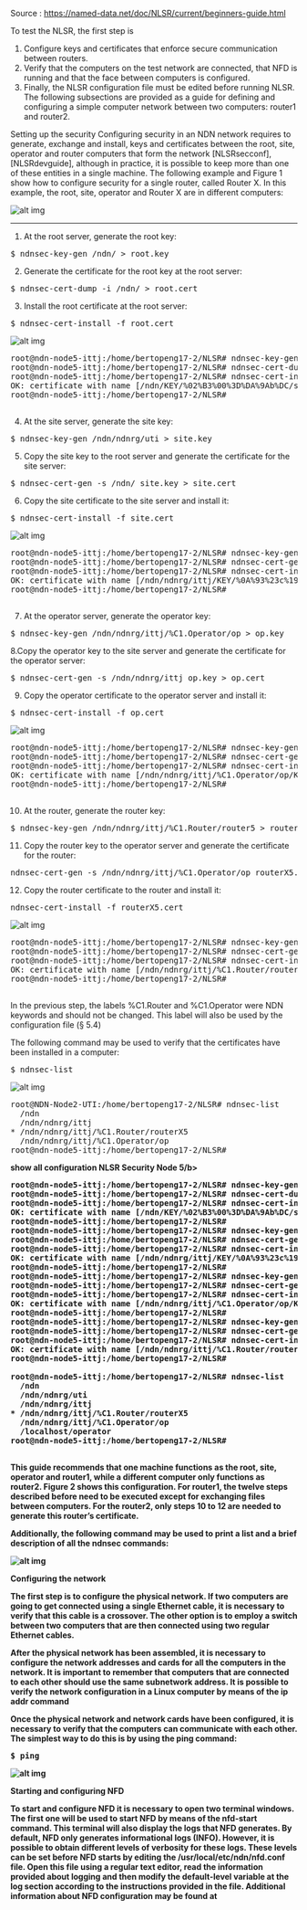 Source : https://named-data.net/doc/NLSR/current/beginners-guide.html

To test the NLSR, the first step is

1. Configure keys and certificates that enforce secure communication between routers.
2. Verify that the computers on the test network are connected, that NFD is running and that the face between computers is configured.
3. Finally, the NLSR configuration file must be edited before running NLSR. The following subsections are provided as a guide for defining and configuring a simple computer network between two computers: router1 and router2.

Setting up the security
Configuring security in an NDN network requires to generate, exchange and install, keys and certificates between the root, site, operator and router computers that form the network [NLSRsecconf], [NLSRdevguide], although in practice, it is possible to keep more than one of these entities in a single machine. The following example and Figure 1 show how to configure security for a single router, called Router X. In this example, the root, site, operator and Router X are in different computers:

![alt img](https://named-data.net/doc/NLSR/current/_images/security_comp.png)

***
1. At the root server, generate the root key:

<pre>
$ ndnsec-key-gen /ndn/ > root.key
</pre>

2. Generate the certificate for the root key at the root server:
<pre>
$ ndnsec-cert-dump -i /ndn/ > root.cert
</pre>

3. Install the root certificate at the root server:
<pre>
$ ndnsec-cert-install -f root.cert
</pre>

![alt img](https://github.com/syaifulahdan/Mini-NDN-Work/blob/main/Assignment%202:NDNrg-Topology/NDNrg-Image-Node5/NDNrg-Image-NSLR-5/nslr-install-rootcert-node5.png)
<pre>
root@ndn-node5-ittj:/home/bertopeng17-2/NLSR# ndnsec-key-gen /ndn/ > root.key
root@ndn-node5-ittj:/home/bertopeng17-2/NLSR# ndnsec-cert-dump -i /ndn/ > root.cert
root@ndn-node5-ittj:/home/bertopeng17-2/NLSR# ndnsec-cert-install -f root.cert
OK: certificate with name [/ndn/KEY/%02%B3%00%3D%DA%9Ab%DC/self/v=1645110298663] has been successfully installed
root@ndn-node5-ittj:/home/bertopeng17-2/NLSR# 

</pre>

4. At the site server, generate the site key:
<pre>
$ ndnsec-key-gen /ndn/ndnrg/uti > site.key
</pre>

5. Copy the site key to the root server and generate the certificate for the site server:
<pre>
$ ndnsec-cert-gen -s /ndn/ site.key > site.cert
</pre>


6. Copy the site certificate to the site server and install it:
<pre>
$ ndnsec-cert-install -f site.cert
</pre>

![alt img](https://github.com/syaifulahdan/Mini-NDN-Work/blob/main/Assignment%202:NDNrg-Topology/NDNrg-Image-Node5/NDNrg-Image-NSLR-5/nslr-install-sitecert-node5.png)
<pre>
root@ndn-node5-ittj:/home/bertopeng17-2/NLSR# ndnsec-key-gen /ndn/ndnrg/ittj > site.key
root@ndn-node5-ittj:/home/bertopeng17-2/NLSR# ndnsec-cert-gen -s /ndn/ site.key > site.cert
root@ndn-node5-ittj:/home/bertopeng17-2/NLSR# ndnsec-cert-install -f site.cert
OK: certificate with name [/ndn/ndnrg/ittj/KEY/%0A%93%23c%19SH2/NA/v=1645111639961] has been successfully installed
root@ndn-node5-ittj:/home/bertopeng17-2/NLSR# 

</pre>

7. At the operator server, generate the operator key:
<pre>
$ ndnsec-key-gen /ndn/ndnrg/ittj/%C1.Operator/op > op.key
</pre>

8.Copy the operator key to the site server and generate the certificate for the operator server:
<pre>
$ ndnsec-cert-gen -s /ndn/ndnrg/ittj op.key > op.cert
</pre>

9. Copy the operator certificate to the operator server and install it:
<pre>
$ ndnsec-cert-install -f op.cert
</pre>

![alt img](https://github.com/syaifulahdan/Mini-NDN-Work/blob/main/Assignment%202:NDNrg-Topology/NDNrg-Image-Node5/NDNrg-Image-NSLR-5/nslr-install-operatorcert-node5.png)

<pre>
root@ndn-node5-ittj:/home/bertopeng17-2/NLSR# ndnsec-key-gen /ndn/ndnrg/ittj/%C1.Operator/op > op.key
root@ndn-node5-ittj:/home/bertopeng17-2/NLSR# ndnsec-cert-gen -s /ndn/ndnrg/ittj op.key > op.cert
root@ndn-node5-ittj:/home/bertopeng17-2/NLSR# ndnsec-cert-install -f op.cert
OK: certificate with name [/ndn/ndnrg/ittj/%C1.Operator/op/KEY/%A8%C1~%1CS%D6%81%5B/NA/v=1645112200983] has been successfully installed
root@ndn-node5-ittj:/home/bertopeng17-2/NLSR# 

</pre>

10. At the router, generate the router key:
<pre>
$ ndnsec-key-gen /ndn/ndnrg/ittj/%C1.Router/router5 > router5.key
</pre>

11. Copy the router key to the operator server and generate the certificate for the router:
<pre>
ndnsec-cert-gen -s /ndn/ndnrg/ittj/%C1.Operator/op routerX5.key > routerX5.cert
</pre>

12. Copy the router certificate to the router and install it:
<pre>
ndnsec-cert-install -f routerX5.cert
</pre>
![alt img](https://github.com/syaifulahdan/Mini-NDN-Work/blob/main/Assignment%202:NDNrg-Topology/NDNrg-Image-Node5/NDNrg-Image-NSLR-5/nslr-install-routertcert-node5.png)
<pre>
root@ndn-node5-ittj:/home/bertopeng17-2/NLSR# ndnsec-key-gen /ndn/ndnrg/ittj/%C1.Router/routerX5 > routerX5.key
root@ndn-node5-ittj:/home/bertopeng17-2/NLSR# ndnsec-cert-gen -s /ndn/ndnrg/ittj/%C1.Operator/op routerX5.key > routerX5.cert
root@ndn-node5-ittj:/home/bertopeng17-2/NLSR# ndnsec-cert-install -f routerX5.cert
OK: certificate with name [/ndn/ndnrg/ittj/%C1.Router/routerX5/KEY/%87%10%83%D5%F5%A1%F9A/NA/v=1645112442211] has been successfully installed
root@ndn-node5-ittj:/home/bertopeng17-2/NLSR#

</pre>

In the previous step, the labels %C1.Router and %C1.Operator were NDN keywords and should not be changed. This label will also be used by the configuration file (§ 5.4)

The following command may be used to verify that the certificates have been installed in a computer:
<pre>
$ ndnsec-list
</pre>

![alt img](https://github.com/syaifulahdan/Mini-NDN-Work/blob/main/Assignment%202:NDNrg-Topology/NDNrg-Image-Node2/NLSR-Image-Node2/nslr-ndnsec-list-node2.png)

<pre>
root@NDN-Node2-UTI:/home/bertopeng17-2/NLSR# ndnsec-list 
  /ndn
  /ndn/ndnrg/ittj
* /ndn/ndnrg/ittj/%C1.Router/routerX5
  /ndn/ndnrg/ittj/%C1.Operator/op
root@ndn-node5-ittj:/home/bertopeng17-2/NLSR# 
</pre>

<b>show all configuration NLSR Security Node 5/b>
<pre>
root@ndn-node5-ittj:/home/bertopeng17-2/NLSR# ndnsec-key-gen /ndn/ > root.key
root@ndn-node5-ittj:/home/bertopeng17-2/NLSR# ndnsec-cert-dump -i /ndn/ > root.cert
root@ndn-node5-ittj:/home/bertopeng17-2/NLSR# ndnsec-cert-install -f root.cert
OK: certificate with name [/ndn/KEY/%02%B3%00%3D%DA%9Ab%DC/self/v=1645110298663] has been successfully installed
root@ndn-node5-ittj:/home/bertopeng17-2/NLSR# 
root@ndn-node5-ittj:/home/bertopeng17-2/NLSR# ndnsec-key-gen /ndn/ndnrg/ittj > site.key
root@ndn-node5-ittj:/home/bertopeng17-2/NLSR# ndnsec-cert-gen -s /ndn/ site.key > site.cert
root@ndn-node5-ittj:/home/bertopeng17-2/NLSR# ndnsec-cert-install -f site.cert
OK: certificate with name [/ndn/ndnrg/ittj/KEY/%0A%93%23c%19SH2/NA/v=1645111639961] has been successfully installed
root@ndn-node5-ittj:/home/bertopeng17-2/NLSR# 
root@ndn-node5-ittj:/home/bertopeng17-2/NLSR# ndnsec-key-gen /ndn/ndnrg/ittj/%C1.Operator/op > op.key
root@ndn-node5-ittj:/home/bertopeng17-2/NLSR# ndnsec-cert-gen -s /ndn/ndnrg/ittj op.key > op.cert
root@ndn-node5-ittj:/home/bertopeng17-2/NLSR# ndnsec-cert-install -f op.cert
OK: certificate with name [/ndn/ndnrg/ittj/%C1.Operator/op/KEY/%A8%C1~%1CS%D6%81%5B/NA/v=1645112200983] has been successfully installed
root@ndn-node5-ittj:/home/bertopeng17-2/NLSR# 
root@ndn-node5-ittj:/home/bertopeng17-2/NLSR# ndnsec-key-gen /ndn/ndnrg/ittj/%C1.Router/routerX5 > routerX5.key
root@ndn-node5-ittj:/home/bertopeng17-2/NLSR# ndnsec-cert-gen -s /ndn/ndnrg/ittj/%C1.Operator/op routerX5.key > routerX5.cert
root@ndn-node5-ittj:/home/bertopeng17-2/NLSR# ndnsec-cert-install -f routerX5.cert
OK: certificate with name [/ndn/ndnrg/ittj/%C1.Router/routerX5/KEY/%87%10%83%D5%F5%A1%F9A/NA/v=1645112442211] has been successfully installed
root@ndn-node5-ittj:/home/bertopeng17-2/NLSR#

root@ndn-node5-ittj:/home/bertopeng17-2/NLSR# ndnsec-list
  /ndn
  /ndn/ndnrg/uti
  /ndn/ndnrg/ittj
* /ndn/ndnrg/ittj/%C1.Router/routerX5
  /ndn/ndnrg/ittj/%C1.Operator/op
  /localhost/operator
root@ndn-node5-ittj:/home/bertopeng17-2/NLSR# 

</pre>




This guide recommends that one machine functions as the root, site, operator and router1, while a different computer only functions as router2. Figure 2 shows this configuration. For router1, the twelve steps described before need to be executed except for exchanging files between computers. For the router2, only steps 10 to 12 are needed to generate this router’s certificate.

Additionally, the following command may be used to print a list and a brief description of all the ndnsec commands:


![alt img](https://raw.githubusercontent.com/syaifulahdan/Mini-NDN-Work/main/Assignment%202%3ANDNrg-Topology/NDNrg-Image-Node2/NFD-Image-Node2/network-uti.png)

<b>Configuring the network</b>

The first step is to configure the physical network. If two computers are going to get connected using a single Ethernet cable, it is necessary to verify that this cable is a crossover. The other option is to employ a switch between two computers that are then connected using two regular Ethernet cables.

After the physical network has been assembled, it is necessary to configure the network addresses and cards for all the computers in the network. It is important to remember that computers that are connected to each other should use the same subnetwork address. It is possible to verify the network configuration in a Linux computer by means of the ip addr command

Once the physical network and network cards have been configured, it is necessary to verify that the computers can communicate with each other. The simplest way to do this is by using the ping command:

<pre>
$ ping <remote-ip-address>
</pre>

![alt img](https://github.com/syaifulahdan/Mini-NDN-Work/blob/main/Assignment%202:NDNrg-Topology/NDNrg-Image-Node2/NLSR-Image-Node2/nslr-ping-remote-pc1.png)



<b>Starting and configuring NFD</b>

To start and configure NFD it is necessary to open two terminal windows. The first one will be used to start NFD by means of the nfd-start command. This terminal will also display the logs that NFD generates. By default, NFD only generates informational logs (INFO). However, it is possible to obtain different levels of verbosity for these logs. These levels can be set before NFD starts by editing the <b>/usr/local/etc/ndn/nfd.conf</b> file. Open this file using a regular text editor, read the information provided about logging and then modify the default-level variable at the log section according to the instructions provided in the file. Additional information about NFD configuration may be found at
